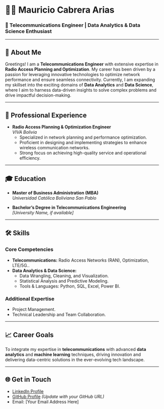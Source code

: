 # 👨‍💻 Mauricio Cabrera Arias

### 📡 Telecommunications Engineer | Data Analytics & Data Science Enthusiast

---

## 🌟 About Me

Greetings! I am a **Telecommunications Engineer** with extensive expertise in **Radio Access Planning and Optimization**. My career has been driven by a passion for leveraging innovative technologies to optimize network performance and ensure seamless connectivity. Currently, I am expanding my skillset into the exciting domains of **Data Analytics** and **Data Science**, where I aim to harness data-driven insights to solve complex problems and drive impactful decision-making.

---

## 💼 Professional Experience

- **Radio Access Planning & Optimization Engineer**  
  *VIVA Bolivia*  
  - Specialized in network planning and performance optimization.
  - Proficient in designing and implementing strategies to enhance wireless communication networks.
  - Strong focus on achieving high-quality service and operational efficiency.

---

## 🎓 Education

- **Master of Business Administration (MBA)**  
  *Universidad Católica Boliviana San Pablo*  

- **Bachelor’s Degree in Telecommunications Engineering**  
  *[University Name, if available]*

---

## 🛠️ Skills

### Core Competencies
- **Telecommunications:** Radio Access Networks (RAN), Optimization, LTE/5G..
- **Data Analytics & Data Science:**
  - Data Wrangling, Cleaning, and Visualization.
  - Statistical Analysis and Predictive Modeling.
  - Tools & Languages: Python, SQL, Excel, Power BI.

### Additional Expertise
- Project Management.
- Technical Leadership and Team Collaboration.

---

## 📈 Career Goals

To integrate my expertise in **telecommunications** with advanced **data analytics** and **machine learning** techniques, driving innovation and delivering data-centric solutions in the ever-evolving tech landscape.

---

## 🌐 Get in Touch

- [LinkedIn Profile](https://www.linkedin.com/in/mauricio-cabrera-arias-361a4246)
- [GitHub Profile](#) *(Update with your GitHub URL)*
- Email: [Your Email Address Here]
